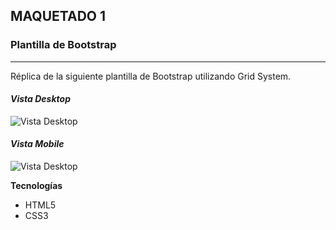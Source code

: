 ## MAQUETADO 1


### Plantilla de Bootstrap
---

Réplica de la siguiente plantilla de Bootstrap utilizando Grid System.

#### *Vista Desktop*

![Vista Desktop](https://user-images.githubusercontent.com/32878468/80304866-9560ce80-877e-11ea-9b72-a9d0851d07eb.png)

#### *Vista Mobile*

![Vista Desktop](https://user-images.githubusercontent.com/32878468/80305041-e58c6080-877f-11ea-8fd5-952596247ec3.png)


**Tecnologías**


- HTML5
- CSS3
